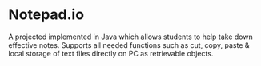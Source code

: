# Notepad.io

A projected implemented in Java which allows students to help take down effective notes.
Supports all needed functions such as cut, copy, paste & local storage of text files directly on PC as retrievable objects.
